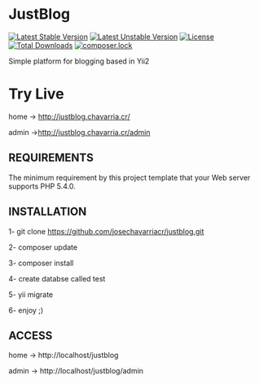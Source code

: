 JustBlog
===============================
[![Latest Stable Version](https://poser.pugx.org/josechavarriacr/justblog/version)](https://packagist.org/packages/josechavarriacr/justblog)
[![Latest Unstable Version](https://poser.pugx.org/josechavarriacr/justblog/v/unstable)](https://packagist.org/packages/josechavarriacr/justblog)
[![License](https://poser.pugx.org/josechavarriacr/justblog/license)](https://packagist.org/packages/josechavarriacr/justblog)
[![Total Downloads](https://poser.pugx.org/josechavarriacr/justblog/downloads)](https://packagist.org/packages/josechavarriacr/justblog)
[![composer.lock](https://poser.pugx.org/josechavarriacr/justblog/composerlock)](https://packagist.org/packages/josechavarriacr/justblog)

Simple platform for blogging based in Yii2

# Try Live

home -> http://justblog.chavarria.cr/

admin ->http://justblog.chavarria.cr/admin


REQUIREMENTS
------------

The minimum requirement by this project template that your Web server supports PHP 5.4.0.

INSTALLATION
------------

1- git clone https://github.com/josechavarriacr/justblog.git

2- composer update

3- composer install 

4- create databse called test

5- yii migrate

6- enjoy ;)


ACCESS
-------------

home -> http://localhost/justblog

admin -> http://localhost/justblog/admin

